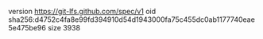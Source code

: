 version https://git-lfs.github.com/spec/v1
oid sha256:d4752c4fa8e99fd394910d54d1943000fa75c455dc0ab1177740eae5e475be96
size 3938
